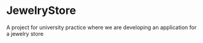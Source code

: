 # JewelryStore
A project for university practice where we are developing an application for a jewelry store
